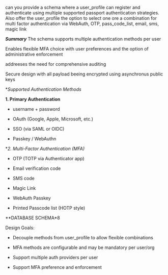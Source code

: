 can you provide a schema where a user_profile can register and authenticate using multiple supported passport authentication strategies. Also offer the user_profile the option to select one ore a combination for multi factor authentication  via WebAuth, OTP, pass_code_list, email, sms, magic link

***Summary***
The schema supports multiple authentication methods per user

Enables flexible MFA choice with user preferences and the option of administrative enforcement

addreeses the need for comprehensive auditing

Secure design with all payload beeing encrypted using asynchronus public keys 


**Supported Authentication Methods*

**1. Primary Authentication**

- username + password

- OAuth (Google, Apple, Microsoft, etc.)

- SSO (via SAML or OIDC)

- Passkey / WebAuthn

**2. Multi-Factor Authentication (MFA)*

- OTP (TOTP via Authenticator app)

- Email verification code

- SMS code

- Magic Link

- WebAuth Passkey

- Printed Passcode list (HOTP style)


**DATABASE SCHEMA*8

Design Goals:

- Decouple methods from user_profile to allow flexible combinations

- MFA methods are configurable and may be mandatory per user/org

- Support multiple auth providers per user

- Support MFA preference and enforcement


